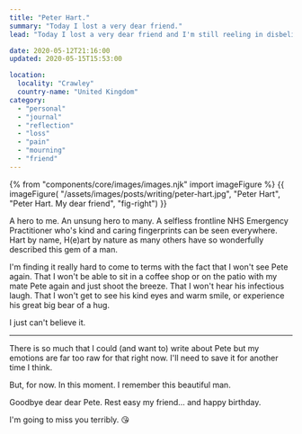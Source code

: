 ```yaml
---
title: "Peter Hart."
summary: "Today I lost a very dear friend."
lead: "Today I lost a very dear friend and I'm still reeling in disbelief. Pete's his name. Peter Hart."

date: 2020-05-12T21:16:00
updated: 2020-05-15T15:53:00

location:
  locality: "Crawley"
  country-name: "United Kingdom"
category:
  - "personal"
  - "journal"
  - "reflection"
  - "loss"
  - "pain"
  - "mourning"
  - "friend"
---
```


{% from "components/core/images/images.njk" import imageFigure %}
{{ imageFigure(
  "/assets/images/posts/writing/peter-hart.jpg",
  "Peter Hart",
  "Peter Hart. My dear friend",
  "fig-right")
}}

A hero to me. An unsung hero to many. A selfless frontline NHS Emergency Practitioner who's kind and caring fingerprints can be seen everywhere. Hart by name, H(e)art by nature as many others have so wonderfully described this gem of a man.

I'm finding it really hard to come to terms with the fact that I won't see Pete again. That I won't be able to sit in a coffee shop or on the patio with my mate Pete again and just shoot the breeze. That I won't hear his infectious laugh. That I won't get to see his kind eyes and warm smile, or experience his great big bear of a hug.

I just can't believe it.

***

There is so much that I could (and want to) write about Pete but my emotions are far too raw for that right now. I'll need to save it for another time I think.

But, for now. In this moment. I remember this beautiful man.

Goodbye dear dear Pete. Rest easy my friend&hellip; and happy birthday.

I'm going to miss you terribly. 😘
